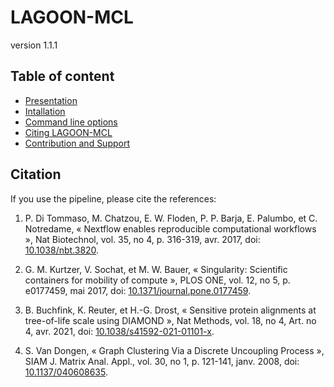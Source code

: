 # LAGOON-MCL

version 1.1.1

## Table of content

* [Presentation](index.md)
* [Intallation](installation.md)
* [Command line options](command.md)
* [Citing LAGOON-MCL](citation.md)
* [Contribution and Support](contact.md)


## Citation

If you use the pipeline, please cite the references:

1. P. Di Tommaso, M. Chatzou, E. W. Floden, P. P. Barja, E. Palumbo, et C. Notredame, « Nextflow enables reproducible computational workflows », Nat Biotechnol, vol. 35, no 4, p. 316-319, avr. 2017, doi: [10.1038/nbt.3820](https://doi.org/10.1038/nbt.3820).

2. G. M. Kurtzer, V. Sochat, et M. W. Bauer, « Singularity: Scientific containers for mobility of compute », PLOS ONE, vol. 12, no 5, p. e0177459, mai 2017, doi: [10.1371/journal.pone.0177459](https://doi.org/10.1371/journal.pone.0177459).

3. B. Buchfink, K. Reuter, et H.-G. Drost, « Sensitive protein alignments at tree-of-life scale using DIAMOND », Nat Methods, vol. 18, no 4, Art. no 4, avr. 2021, doi: [10.1038/s41592-021-01101-x](https://doi.org/10.1038/s41592-021-01101-x).

4. S. Van Dongen, « Graph Clustering Via a Discrete Uncoupling Process », SIAM J. Matrix Anal. Appl., vol. 30, no 1, p. 121-141, janv. 2008, doi: [10.1137/040608635](https://doi.org/10.1137/040608635).